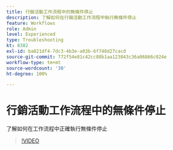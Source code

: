 ```yaml
---
title: 行銷活動工作流程中的無條件停止
description: 了解如何在行銷活動工作流程中執行無條件停止
feature: Workflows
role: Admin
level: Experienced
type: Troubleshooting
kt: 8382
exl-id: ba021df4-7dc3-4b3e-a03b-6f748d27cacd
source-git-commit: 772f54e81c42cc88b1aa123843c36a06866c024e
workflow-type: tm+mt
source-wordcount: '30'
ht-degree: 100%

---
```


# 行銷活動工作流程中的無條件停止

了解如何在工作流程中正確執行無條件停止

>[!VIDEO](https://video.tv.adobe.com/v/335887?quality=12)
